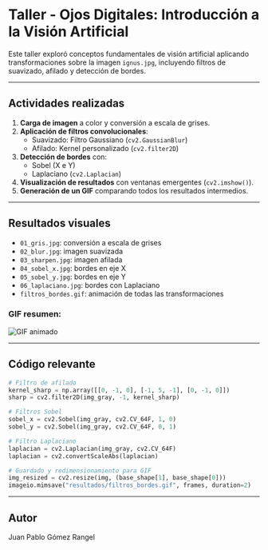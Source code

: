 # Taller - Ojos Digitales: Introducción a la Visión Artificial

Este taller exploró conceptos fundamentales de visión artificial aplicando transformaciones sobre la imagen `ignus.jpg`, incluyendo filtros de suavizado, afilado y detección de bordes.

---

## Actividades realizadas

1. **Carga de imagen** a color y conversión a escala de grises.
2. **Aplicación de filtros convolucionales**:
   - Suavizado: Filtro Gaussiano (`cv2.GaussianBlur`)
   - Afilado: Kernel personalizado (`cv2.filter2D`)
3. **Detección de bordes** con:
   - Sobel (X e Y)
   - Laplaciano (`cv2.Laplacian`)
4. **Visualización de resultados** con ventanas emergentes (`cv2.imshow()`).
5. **Generación de un GIF** comparando todos los resultados intermedios.

---

## Resultados visuales

- `01_gris.jpg`: conversión a escala de grises  
- `02_blur.jpg`: imagen suavizada  
- `03_sharpen.jpg`: imagen afilada  
- `04_sobel_x.jpg`: bordes en eje X  
- `05_sobel_y.jpg`: bordes en eje Y  
- `06_laplaciano.jpg`: bordes con Laplaciano  
- `filtros_bordes.gif`: animación de todas las transformaciones

### GIF resumen:

![GIF animado](./python/resultados/filtros_bordes.gif)

---

## Código relevante

```python
# Filtro de afilado
kernel_sharp = np.array([[0, -1, 0], [-1, 5, -1], [0, -1, 0]])
sharp = cv2.filter2D(img_gray, -1, kernel_sharp)
```

```python
# Filtros Sobel
sobel_x = cv2.Sobel(img_gray, cv2.CV_64F, 1, 0)
sobel_y = cv2.Sobel(img_gray, cv2.CV_64F, 0, 1)
```

```python
# Filtro Laplaciano
laplacian = cv2.Laplacian(img_gray, cv2.CV_64F)
laplacian = cv2.convertScaleAbs(laplacian)
```

```python
# Guardado y redimensionamiento para GIF
img_resized = cv2.resize(img, (base_shape[1], base_shape[0]))
imageio.mimsave("resultados/filtros_bordes.gif", frames, duration=2)
```

---

## Autor

Juan Pablo Gómez Rangel
